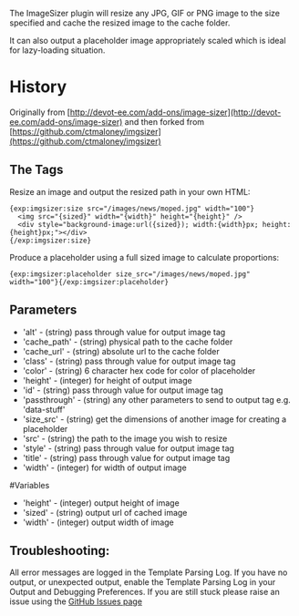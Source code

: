 The ImageSizer plugin will resize any JPG, GIF or PNG image to the size specified
and cache the resized image to the cache folder.

It can also output a placeholder image appropriately scaled which is ideal for lazy-loading situation.


# History

Originally from [http://devot-ee.com/add-ons/image-sizer](http://devot-ee.com/add-ons/image-sizer) and then forked from [https://github.com/ctmaloney/imgsizer](https://github.com/ctmaloney/imgsizer)

## The Tags

Resize an image and output the resized path in your own HTML:

```
{exp:imgsizer:size src="/images/news/moped.jpg" width="100"}
  <img src="{sized}" width="{width}" height="{height}" />
  <div style="background-image:url({sized}); width:{width}px; height:{height}px;"></div>
{/exp:imgsizer:size}
```

Produce a placeholder using a full sized image to calculate proportions:

```
{exp:imgsizer:placeholder size_src="/images/news/moped.jpg" width="100"}{/exp:imgsizer:placeholder}
```

## Parameters

- 'alt' - (string) pass through value for output image tag
- 'cache_path' - (string) physical path to the cache folder
- 'cache_url' - (string) absolute url to the cache folder
- 'class' - (string) pass through value for output image tag
- 'color' - (string) 6 character hex code for color of placeholder
- 'height' - (integer) for height of output image
- 'id' - (string) pass through value for output image tag
- 'passthrough' - (string) any other parameters to send to output tag e.g. 'data-stuff'
- 'size_src' - (string) get the dimensions of another image for creating a placeholder
- 'src' - (string) the path to the image you wish to resize
- 'style' - (string) pass through value for output image tag
- 'title' - (string) pass through value for output image tag
- 'width' - (integer) for width of output image

#Variables
- 'height' - (integer) output height of image
- 'sized' - (string) output url of cached image
- 'width' - (integer) output width of image

## Troubleshooting:

All error messages are logged in the Template Parsing Log.  If you have no output, or unexpected output, enable the Template Parsing Log in your Output and Debugging Preferences. If you are still stuck please raise an issue using the [GitHub Issues page](https://github.com/meatpaste/imgsizer/issues/)